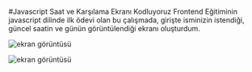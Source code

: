 #Javascript Saat ve Karşılama Ekranı
Kodluyoruz Frontend Eğitiminin javascript dilinde ilk ödevi olan bu çalışmada, girişte isminizin istendiği, güncel saatin ve günün görüntülendiği ekranı oluşturdum.

![ekran görüntüsü](https://www.hizliresim.com/8dle0o7)

![ekran görüntüsü](https://www.hizliresim.com/rmzk5n3)
